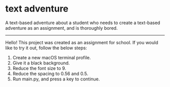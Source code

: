 # text adventure

A text-based adventure about a student who needs to create a text-based adventure as an assignment, and is thoroughly bored.

-----

Hello! This project was created as an assignment for school. If you would like to try it out, follow the below steps:


1. Create a new macOS terminal profile.
2. Give it a black background.
3. Reduce the font size to 9.
4. Reduce the spacing to 0.56 and 0.5.
5. Run main.py, and press a key to continue.
